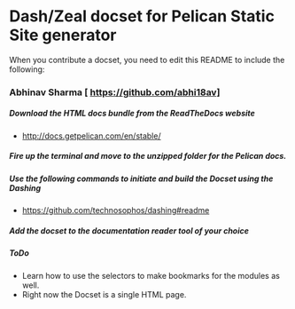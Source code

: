 # Dash/Zeal docset for Pelican Static Site generator
When you contribute a docset, you need to edit this README to include the following:
### Abhinav Sharma [ https://github.com/abhi18av]
##### Download the HTML docs bundle from the ReadTheDocs website
- http://docs.getpelican.com/en/stable/

##### Fire up the terminal and move to the unzipped folder for the Pelican docs.

##### Use the following commands to initiate and build the Docset using the **Dashing**
- https://github.com/technosophos/dashing#readme

##### Add the docset to the documentation reader tool of your choice

##### ToDo
- Learn how to use the selectors to make bookmarks for the modules as well.
- Right now the Docset is a single HTML page.
